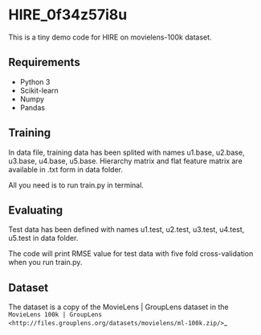 # HIRE_0f34z57i8u

This is a tiny demo code for HIRE on movielens-100k dataset.

## Requirements

- Python 3
- Scikit-learn
- Numpy
- Pandas

## Training

In data file, training data has been splited with names u1.base, u2.base, u3.base, u4.base, u5.base.
Hierarchy matrix and flat feature matrix are available in .txt form in data folder.

All you need is to run train.py in terminal.

## Evaluating
Test data has been defined with names u1.test, u2.test, u3.test, u4.test, u5.test in data folder.

The code will print RMSE value for test data with five fold cross-validation when you run train.py.

## Dataset
The dataset is a copy of the MovieLens | GroupLens 
dataset in the `MovieLens 100k | GroupLens <http://files.grouplens.org/datasets/movielens/ml-100k.zip/>`_
